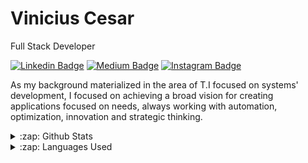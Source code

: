 # Vinicius Cesar

Full Stack Developer

[![Linkedin Badge](https://img.shields.io/badge/-LinkedIn-1919ff?style=flat-square&logo=Linkedin&logoColor=white&link=https://www.linkedin.com/in/viniciusanchieta/)](https://www.linkedin.com/in/viniciusanchieta/) 
[![Medium Badge](https://img.shields.io/badge/-Medium-000?style=flat-square&logo=Medium&logoColor=white&&link=https://medium.com/@viniciusanchieta)](https://medium.com/@viniciusanchieta)
[![Instagram Badge](https://img.shields.io/badge/-Instagram-purple?style=flat-square&logo=Instagram&logoColor=white&link=https://www.instagram.com/iamviniciuscesar/)](https://www.instagram.com/iamviniciuscesar/)

As my background materialized in the area of T.I focused on systems' development, I focused on achieving a broad vision for creating applications focused on needs, always working with automation, optimization, innovation and strategic thinking.

<details>
  <summary>:zap: Github Stats</summary>
  <img src="https://github-readme-stats.vercel.app/api?username=viniciusanchieta&&show_icons=true&title_color=222222&icon_color=5658dd&text_color=333333&bg_color=ffffff">
</details>

<details>
  <summary>:zap: Languages Used</summary>
  <img src="https://github-readme-stats.vercel.app/api/top-langs/?username=viniciusanchieta&layout=compact&bg_color=ffffff&text_color=333333">
</details>
<br/>
